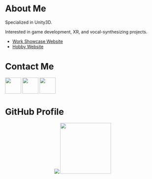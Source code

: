 # About Me

Specialized in Unity3D.

Interested in game development, XR, and vocal-synthesizing projects.

- [Work Showcase Website](https://printto.github.io/)
- [Hobby Website](https://www.printmov.com/)

# Contact Me

[<img src="https://github.com/gauravghongde/social-icons/raw/master/PNG/Color/LinkedIN.png" width="52" />](https://th.linkedin.com/in/pappim-pipatkasrira-a4477b1b1)
[<img src="https://github.com/gauravghongde/social-icons/raw/master/PNG/Color/Twitter.png" width="52" />](https://twitter.com/printmov)
[<img src="https://github.com/gauravghongde/social-icons/raw/master/PNG/Color/Youtube.png" width="52" />](https://www.youtube.com/printto1)
<!-- [<img src="https://github.com/gauravghongde/social-icons/raw/master/PNG/Black/Instagram_black.png" width="52" />](https://www.instagram.com/printmov/) -->

# GitHub Profile

<p align="center">
<a href="https://github.com/printto"><img src="https://github-readme-stats.vercel.app/api/top-langs/?username=printto&layout=compact"></a>
<a href="https://holopin.io/@printto"><img src="https://holopin.me/printto" height="165"></a>
</p>

<!-- [![Top Langs](https://github-readme-stats.vercel.app/api/top-langs/?username=printto&layout=compact)](https://github.com/printto)
[<img src="https://holopin.me/printto" width="512">](https://holopin.io/@printto) -->

<!-- [![@printto's Holopin board](https://holopin.me/printto)](https://holopin.io/@printto) -->
